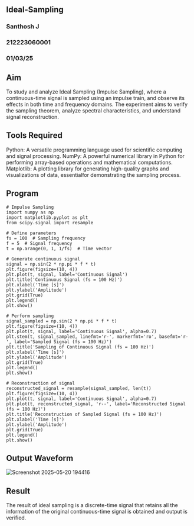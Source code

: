 ## Ideal-Sampling
### Santhosh J
### 212223060001
### 01/03/25
## Aim
To study and analyze Ideal Sampling (Impulse Sampling), where a continuous-time signal is sampled using an impulse train, and observe its effects in both time and frequency domains. The experiment aims to verify the sampling theorem, analyze spectral characteristics, and understand signal reconstruction.

## Tools Required
Python: A versatile programming language used for scientific computing and signal processing. NumPy: A powerful numerical library in Python for performing array-based operations and mathematical computations. Matplotlib: A plotting library for generating high-quality graphs and visualizations of data, essentialfor demonstrating the sampling process.

## Program
```
# Impulse Sampling
import numpy as np
import matplotlib.pyplot as plt
from scipy.signal import resample

# Define parameters
fs = 100  # Sampling frequency
f = 5  # Signal frequency
t = np.arange(0, 1, 1/fs)  # Time vector

# Generate continuous signal
signal = np.sin(2 * np.pi * f * t)
plt.figure(figsize=(10, 4))
plt.plot(t, signal, label='Continuous Signal')
plt.title('Continuous Signal (fs = 100 Hz)')
plt.xlabel('Time [s]')
plt.ylabel('Amplitude')
plt.grid(True)
plt.legend()
plt.show()

# Perform sampling
signal_sampled = np.sin(2 * np.pi * f * t)
plt.figure(figsize=(10, 4))
plt.plot(t, signal, label='Continuous Signal', alpha=0.7)
plt.stem(t, signal_sampled, linefmt='r-', markerfmt='ro', basefmt='r-', label='Sampled Signal (fs = 100 Hz)')
plt.title('Sampling of Continuous Signal (fs = 100 Hz)')
plt.xlabel('Time [s]')
plt.ylabel('Amplitude')
plt.grid(True)
plt.legend()
plt.show()

# Reconstruction of signal
reconstructed_signal = resample(signal_sampled, len(t))
plt.figure(figsize=(10, 4))
plt.plot(t, signal, label='Continuous Signal', alpha=0.7)
plt.plot(t, reconstructed_signal, 'r--', label='Reconstructed Signal (fs = 100 Hz)')
plt.title('Reconstruction of Sampled Signal (fs = 100 Hz)')
plt.xlabel('Time [s]')
plt.ylabel('Amplitude')
plt.grid(True)
plt.legend()
plt.show()

```
## Output Waveform
![Screenshot 2025-05-20 194416](https://github.com/user-attachments/assets/606084a3-f0c7-4819-b75f-3fdc1bcb240e)



## Result
The result of ideal sampling is a discrete-time signal that retains all the information of the original continuous-time signal is obtained and output is verified.
